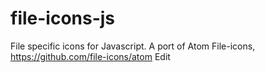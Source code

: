 # file-icons-js
File specific icons for Javascript. A port of Atom File-icons, https://github.com/file-icons/atom Edit
